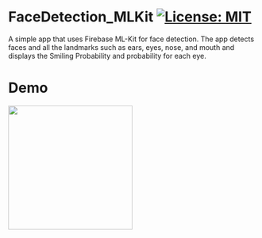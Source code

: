 # FaceDetection_MLKit [![License: MIT](https://img.shields.io/badge/License-MIT-yellow.svg)](https://opensource.org/licenses/MIT)
A simple app that uses Firebase ML-Kit for face detection. The app detects faces and all the landmarks such as ears, eyes, nose, and mouth and displays the Smiling Probability and probability for each eye.


# Demo

 <img src="app/demo/demo.gif" width="250"/>
